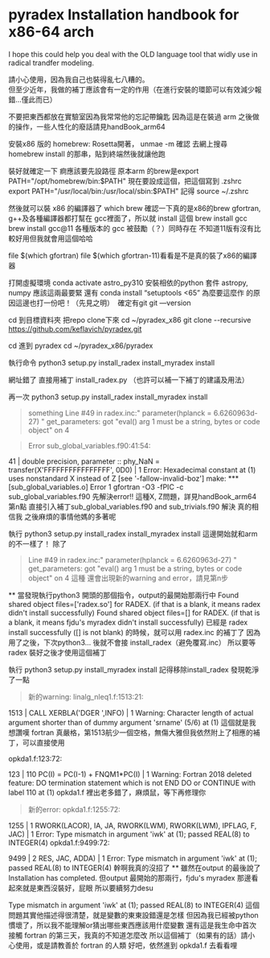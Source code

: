 # pyradex Installation handbook for x86-64 arch
I hope this could help you deal with the OLD language tool that widly use in radical trandfer modeling.  

請小心使用，因為我自己也裝得亂七八糟的。  
但至少近年，我做的補丁應該會有一定的作用（在進行安裝的環節可以有效減少報錯...僅此而已）



不要把東西都放在實驗室因為我常常他的忘記帶鑰匙
因為這是在裝過 arm 之後做的操作，一些人性化的廢話請見handBook_arm64


安裝x86 版的 homebrew:
Rosetta開著， unmae -m 確認 去網上搜尋homebrew install 的那串，貼到終端然後就讓他跑

裝好就確定一下
痾應該要先設路徑
原本arm 的brew是export PATH="/opt/homebrew/bin:$PATH"
現在要設成這個，把這個寫到 .zshrc
export PATH="/usr/local/bin:/usr/local/sbin:$PATH"
記得 source ~/.zshrc

然後就可以裝 x86 的編譯器了
which brew 確認一下真的是x86的brew
gfortran, g++及各種編譯器都打幫在 gcc裡面了，所以就 install 這個
brew install gcc
brew install gcc@11
各種版本的 gcc 被鼓勵（？）同時存在
不知道11版有沒有比較好用但我就會用這個哈哈

file $(which gfortran)
file $(which gfortran-11)看看是不是真的裝了x86的編譯器

打開虛擬環境
conda activate astro_py310
安裝相依的python 套件
astropy, numpy 應該這兩最要緊
還有
conda install “setuptools <65”
為麼要這麼作
的原因這邊也打一份吧！（先見之明） 
確定有git
git —version

cd 到目標資料夾
把repo clone下來
cd ~/pyradex_x86
git clone --recursive https://github.com/keflavich/pyradex.git

cd 進到 pyradex
cd ~/pyradex_x86/pyradex

執行命令
python3 setup.py install_radex install_myradex install

網址錯了 直接用補丁 install_radex.py
（也許可以補一下補丁的建議及用法）

再一次
python3 setup.py install_radex install_myradex install
>something
Line #49 in radex.inc:"      parameter(hplanck = 6.6260963d-27)   "
	get_parameters: got "eval() arg 1 must be a string, bytes or code object" on 4

>Error
sub_global_variables.f90:41:54:

   41 |   double precision, parameter :: phy_NaN = transfer(X'FFFFFFFFFFFFFFFF', 0D0)
      |                                                      1
Error: Hexadecimal constant at (1) uses nonstandard X instead of Z [see '-fallow-invalid-boz']
make: *** [sub_global_variables.o] Error 1
gfortran -O3 -fPIC -c sub_global_variables.f90
先解決error!!
這種X, Z問題，詳見handBook_arm64第n點
直接引入補丁sub_global_variables.f90 and sub_trivials.f90 解決
真的相信我 之後麻煩的事情他媽的多著呢

執行
python3 setup.py install_radex install_myradex install
這邊開始就和arm的不一樣了！
除了
>Line #49 in radex.inc:"      parameter(hplanck = 6.6260963d-27)   "
	get_parameters: got "eval() arg 1 must be a string, bytes or code object" on 4
這種
還會出現新的warning and error，請見第n步

** 當發現執行python3 開頭的那個指令，output的最開始那兩行中
Found shared object files=['radex.so'] for RADEX.  (if that is a blank, it means radex didn't install successfully)
Found shared object files=[] for RADEX.  (if that is a blank, it means fjdu's myradex didn't install successfully)
已經是 radex install successfully ([] is not blank) 的時候，就可以用 radex.inc 的補丁了
因為用了之後，下次python3... 後就不會接 install_radex（避免覆寫.inc）
所以要等 radex 裝好之後才使用這個補丁

執行
python3 setup.py install_myradex install
記得移除install_radex
發現乾淨了一點
>新的warning:
linalg_nleq1.f:1513:21:

 1513 |          CALL XERBLA('DGER ',INFO)
      |                     1
Warning: Character length of actual argument shorter than of dummy argument 'srname' (5/6) at (1)
這個就是我想讚嘆 fortran 真嚴格，第1513航少一個空格，無傷大雅但我依然附上了相應的補丁，可以直接使用

opkda1.f:123:72:

  123 |  110      PC(I) = PC(I-1) + FNQM1*PC(I)
      |                                                                        1
Warning: Fortran 2018 deleted feature: DO termination statement which is not END DO or CONTINUE with label 110 at (1)
opkda1.f 裡出老多錯了，麻煩鼠，等下再修理你
>新的error:
opkda1.f:1255:72:

 1255 |      1   RWORK(LACOR), IA, JA, RWORK(LWM), RWORK(LWM), IPFLAG, F, JAC)
      |                                                                        1
Error: Type mismatch in argument 'iwk' at (1); passed REAL(8) to INTEGER(4)
opkda1.f:9499:72:

 9499 |      2   RES, JAC, ADDA)
      |                                                                        1
Error: Type mismatch in argument 'iwk' at (1); passed REAL(8) to INTEGER(4)
幹啊我真的沒招了
** 雖然在output 的最後說了 Installation has completed.
但output 最開始的那兩行，fjdu's myradex 那邊看起來就是東西沒裝好，屁眼
所以要續努力desu

Type mismatch in argument 'iwk' at (1); passed REAL(8) to INTEGER(4)
這個問題其實他描述得很清楚，就是變數的東東設錯還是怎樣
但因為我已經被python慣壞了，所以我不能理解or猜出哪些東西應該用什麼變數
還有這是我生命中首次接觸 fortran 的第三天，我真的不知道怎麼改
所以這個補丁（如果有的話）請小心使用，或是請教善於 fortran 的人類
好吧，依然進到 opkda1.f 去看看哩

